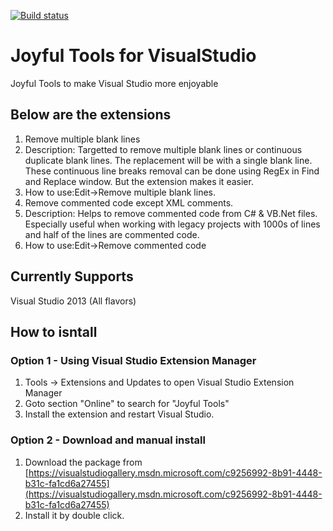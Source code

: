 [![Build status](https://ci.appveyor.com/api/projects/status/ufqa23xufffi3k92?svg=true)](https://ci.appveyor.com/project/joymon/joyful-visualstudio)
# Joyful Tools for VisualStudio
Joyful Tools to make Visual Studio more enjoyable

## Below are the extensions

 1. Remove multiple blank lines
  1. Description: Targetted to remove multiple blank lines or continuous duplicate blank lines. The replacement will be with a single blank line. These continuous line breaks removal can be done using RegEx in Find and Replace window. But the extension makes it easier.
  2. How to use:Edit->Remove multiple blank lines.
 2. Remove commented code except XML comments.
  1. Description: Helps to remove commented code from C# & VB.Net files. Especially useful when working with legacy projects with 1000s of lines and half of the lines are commented code.
  2. How to use:Edit->Remove commented code 

## Currently Supports

Visual Studio 2013 (All flavors)

## How to isntall

### Option 1 - Using Visual Studio Extension Manager

1. Tools -> Extensions and Updates to open Visual Studio Extension Manager
2. Goto section "Online" to search for "Joyful Tools"
3. Install the extension and restart Visual Studio.

### Option 2 - Download and manual install

1. Download the package from [https://visualstudiogallery.msdn.microsoft.com/c9256992-8b91-4448-b31c-fa1cd6a27455](https://visualstudiogallery.msdn.microsoft.com/c9256992-8b91-4448-b31c-fa1cd6a27455)
2. Install it by double click.
